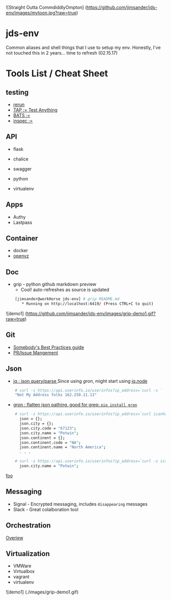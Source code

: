 ![Straight Outta CommdiddlyOmpton] (https://github.com/jimsander/jds-env/images/mytoon.jpg?raw=true)
# jds-env
Common aliases and shell things that I use to setup my env.
Honestly, I've not touched this in 2 years... time to refresh (02.15.17)

# Tools List / Cheat Sheet

## testing
- [rerun ](https://github.com/rerun/rerun)
- [TAP := Test Anything](https://testanything.org)
- [BATS := ](https://github.com/sstephenson/bats.git)
- [inspec :=](https://github.com/chef/inspec)

## API
- flask
- chalice
- swagger

- python
- virtualenv

## Apps
- Authy
- Lastpass

## Container

- docker
- [openvz](https://openvz.org/Main_Page)

## Doc 
- grip - python github markdown preview
  - Cool! auto-refreshes as source is updated

```bash
    [jimsander@workHorse jds-env] # grip README.md
       * Running on http://localhost:6419/ (Press CTRL+C to quit)
```

![demo1] (https://github.com/jimsander/jds-env/images/grip-demo1.gif?raw=true)
## Git 
- [Somebody's Best Practices guide ](https://docs.google.com/document/d/1h8nijFSaa1jG_UE8v4WP7glh5qOUXnYtAtJh_gwOQHI)
- [PR/Issue Mangement](https://github.com/mary-poppins/mary-poppins)

## Json 
- [jq : json query/parse ](https://stedolan.github.io/jq/)
  Since using *gron*, might start using [jq.node](https://github.com/FGRibreau/jq.node)

```bash
    # curl -s https://api.userinfo.io/userinfos?ip_address=`curl -s ` | jq '@text "Not My Address folks \(.ip_address)"'
    "Not My Address folks 162.250.11.13"
```

- [gron : flatten json pathing, good for grep: `pip install gron`](https://github.com/FGRibreau/gron)

```bash
    # curl -s https://api.userinfo.io/userinfos?ip_address=`curl icanhazip.com` |  gron
      json = {};
      json.city = {};
      json.city.code = "67123";
      json.city.name = "Potwin";
      json.continent = {};
      json.continent.code = "NA";
      json.continent.name = "North America";
      . . .

    # curl -s https://api.userinfo.io/userinfos?ip_address=`curl -s icanhazip.com` | gron | grep Potwin
      json.city.name = "Potwin";
```

[foo](https://localhost)

## Messaging
- Signal - Encrypted messaging, includes `disappearing` messages
- Slack - Great colalboration tool

## Orchestration
[Overiew](http://slides.com/maciejsawicki/projektowanie-i-wdrazanie-aplikacji-w-chmurze-2-3#/13)


## Virtualization
- VMWare
- Virtualbox 
- vagrant
- virtualenv

![demo1] (./images/grip-demo1.gif)



